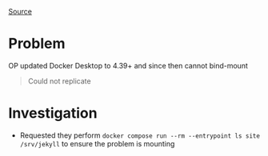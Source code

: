 [Source](https://forums.docker.com/t/no-volume-mounting-after-docker-desktop-update/147472/2)

# Problem
OP updated Docker Desktop to 4.39+ and since then cannot bind-mount
> Could not replicate

# Investigation
- Requested they perform `docker compose run --rm --entrypoint ls site /srv/jekyll` to ensure the problem is mounting